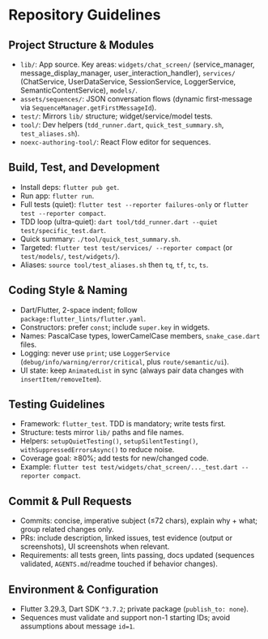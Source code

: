 # Repository Guidelines

## Project Structure & Modules
- `lib/`: App source. Key areas: `widgets/chat_screen/` (service_manager, message_display_manager, user_interaction_handler), `services/` (ChatService, UserDataService, SessionService, LoggerService, SemanticContentService), `models/`.
- `assets/sequences/`: JSON conversation flows (dynamic first-message via `SequenceManager.getFirstMessageId`).
- `test/`: Mirrors `lib/` structure; widget/service/model tests.
- `tool/`: Dev helpers (`tdd_runner.dart`, `quick_test_summary.sh`, `test_aliases.sh`).
- `noexc-authoring-tool/`: React Flow editor for sequences.

## Build, Test, and Development
- Install deps: `flutter pub get`.
- Run app: `flutter run`.
- Full tests (quiet): `flutter test --reporter failures-only` or `flutter test --reporter compact`.
- TDD loop (ultra-quiet): `dart tool/tdd_runner.dart --quiet test/specific_test.dart`.
- Quick summary: `./tool/quick_test_summary.sh`.
- Targeted: `flutter test test/services/ --reporter compact` (or `test/models/`, `test/widgets/`).
- Aliases: `source tool/test_aliases.sh` then `tq`, `tf`, `tc`, `ts`.

## Coding Style & Naming
- Dart/Flutter, 2-space indent; follow `package:flutter_lints/flutter.yaml`.
- Constructors: prefer `const`; include `super.key` in widgets.
- Names: PascalCase types, lowerCamelCase members, `snake_case.dart` files.
- Logging: never use `print`; use `LoggerService` (`debug/info/warning/error/critical`, plus `route/semantic/ui`).
- UI state: keep `AnimatedList` in sync (always pair data changes with `insertItem/removeItem`).

## Testing Guidelines
- Framework: `flutter_test`. TDD is mandatory; write tests first.
- Structure: tests mirror `lib/` paths and file names.
- Helpers: `setupQuietTesting()`, `setupSilentTesting()`, `withSuppressedErrorsAsync()` to reduce noise.
- Coverage goal: ≥80%; add tests for new/changed code.
- Example: `flutter test test/widgets/chat_screen/..._test.dart --reporter compact`.

## Commit & Pull Requests
- Commits: concise, imperative subject (≤72 chars), explain why + what; group related changes only.
- PRs: include description, linked issues, test evidence (output or screenshots), UI screenshots when relevant.
- Requirements: all tests green, lints passing, docs updated (sequences validated, `AGENTS.md`/readme touched if behavior changes).

## Environment & Configuration
- Flutter 3.29.3, Dart SDK `^3.7.2`; private package (`publish_to: none`).
- Sequences must validate and support non-1 starting IDs; avoid assumptions about message `id=1`.
